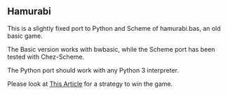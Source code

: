 ## Hamurabi

This is a slightly fixed port to Python and Scheme of hamurabi.bas, an
old basic game.

The Basic version works with bwbasic, while the Scheme port has been
tested with Chez-Scheme.

The Python port should work with any Python 3 interpreter.

Please look at [This Article](https://www.jeffquast.com/post/hamurabi_bas/)
for a strategy to win the game.
